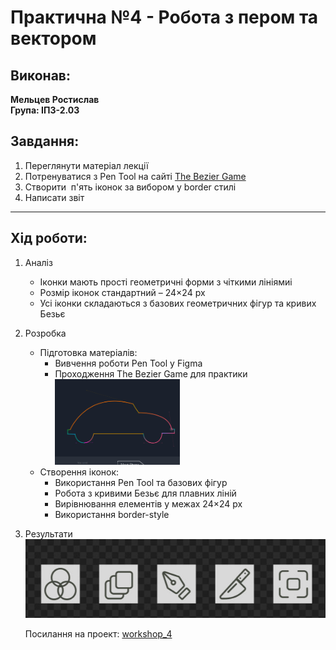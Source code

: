 # Практична №4 - Робота з пером та вектором

## Виконав:  
**Мельцев Ростислав**  
**Група: ІПЗ-2.03**  

## Завдання:
1. Переглянути матеріал лекції
2. Потренуватися з Pen Tool на сайті [The Bezier Game](https://bezier.method.ac/?authuser=0)
3. Створити  п'ять іконок за вибором у border стилі
4. Написати звіт

---

## Хід роботи:
1. Аналіз
    - Іконки мають прості геометричні форми з чіткими лініямиі
    - Розмір іконок стандартний – 24×24 px
    - Усі іконки складаються з базових геометричних фігур та кривих Безьє
2. Розробка
    - Підготовка матеріалів:
        - Вивчення роботи Pen Tool у Figma
        - Проходження The Bezier Game для практики  
            <img src="images/Game.png" width="200px" />
    - Створення іконок:
        - Використання Pen Tool та базових фігур
        - Робота з кривими Безьє для плавних ліній
        - Вирівнювання елементів у межах 24×24 px
        - Використання border-style
3. Результати  
    <img src="images/Icons.jpg"/>

    Посилання на проект: [workshop_4](https://www.figma.com/design/0AJa4x3C8MY1dDswO5pEeT/Untitled?node-id=0-1&t=TIb4q5z2A1gQINP4-1)
